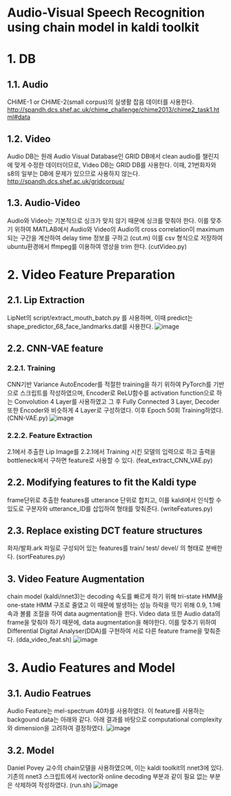 Audio-Visual Speech Recognition using chain model in kaldi toolkit 
==================================================================
# 1. DB 

## 1.1. Audio
CHiME-1 or CHiME-2(small corpus)의 실생활 잡음 데이터를 사용한다.
http://spandh.dcs.shef.ac.uk/chime_challenge/chime2013/chime2_task1.html#data

## 1.2. Video
Audio DB는 원래 Audio Visual Database인 GRID DB에서 clean audio를 챌린지에 맞게 수정한 데이터이므로,
Video DB는 GRID DB를 사용한다.
이때, 21번화자와 s8의 일부는 DB에 문제가 있으므로 사용하지 않는다.
http://spandh.dcs.shef.ac.uk/gridcorpus/

## 1.3. Audio-Video
Audio와 Video는 기본적으로 싱크가 맞지 않기 때문에 싱크를 맞춰야 한다.
이를 맞추기 위하여 MATLAB에서 Audio와 Video의 Audio의 cross correlation이 maximum 되는 구간을 계산하여 delay time 정보를 구하고 (cut.m)
이를 csv 형식으로 저장하여 ubuntu환경에서 ffmpeg를 이용하여 영상을 trim 한다. (cutVideo.py)

# 2. Video Feature Preparation

## 2.1. Lip Extraction
LipNet의 script/extract_mouth_batch.py 를 사용하며, 이때 predict는 shape_predictor_68_face_landmarks.dat를 사용한다.
![image](https://user-images.githubusercontent.com/39906282/49982241-f24f5080-ff9e-11e8-8211-6f9c6d0964e3.png)

## 2.2. CNN-VAE feature
### 2.2.1. Training
CNN기반 Variance AutoEncoder를 적절한 training을 하기 위하여 PyTorch를 기반으로 스크립트를 작성하였으며, Encoder로 ReLU함수를 activation function으로 하는 Convolution 4 Layer를 사용하였고 그 후 Fully Connected 3 Layer, Decoder또한 Encoder와 비슷하게 4 Layer로 구성하였다.
이후 Epoch 50회 Training하였다. (CNN-VAE.py)
![image](https://user-images.githubusercontent.com/39906282/49982487-1e1f0600-ffa0-11e8-947b-6bc685e6cf49.png)

### 2.2.2. Feature Extraction
2.1에서 추출한 Lip Image를 2.2.1에서 Training 시킨 모델의 입력으로 하고 출력을 bottleneck에서 구하면 feature로 사용할 수 있다. (feat_extract_CNN_VAE.py)

## 2.2. Modifying features to fit the Kaldi type
frame단위로 추출한 features를 utterance 단위로 합치고, 이를 kaldi에서 인식할 수 있도로 구분자와 utterance_ID를 삽입하여 형태를 맞춰준다. (writeFeatures.py)

## 2.3. Replace existing DCT feature structures
화자/발화.ark 파일로 구성되어 있는 features를 train/ test/ devel/ 의 형태로 분배한다. (sortFeatures.py)

## 3. Video Feature Augmentation
chain model (kaldi/nnet3)는 decoding 속도를 빠르게 하기 위해 tri-state HMM을 one-state HMM 구조로 줄였고 이 때문에 발생하는 성능 하락을 막기 위해 0.9, 1.1배속과 볼륨 조절을 하여 data augmentation을 한다. Video data 또한 Audio data의 frame을 맞춰야 하기 때문에, data augmentation을 해야한다.
이를 맞추기 위하여 Differential Digital Analyser(DDA)를 구현하여 서로 다른 feature frame을 맞춰준다. (dda_video_feat.sh)
![image](https://user-images.githubusercontent.com/39906282/49982931-ecf40500-ffa2-11e8-8f2c-e8afa9b32d14.png)

# 3. Audio Features and Model

## 3.1. Audio Featrues
Audio Feature는 mel-spectrum 40차를 사용하였다. 이 feature를 사용하는 backgound data는 아래와 같다.
아래 결과를 바탕으로 computational complexity와 dimension을 고려하여 결정하였다.
![image](https://user-images.githubusercontent.com/39906282/49985041-ddc68480-ffad-11e8-9e88-534b7b85d67f.png)

## 3.2. Model
Daniel Povey 교수의 chain모델을 사용하였으며, 이는 kaldi toolkit의 nnet3에 있다.
기존의 nnet3 스크립트에서 ivector와 online decoding 부분과 같이 필요 없는 부분은 삭제하여 작성하였다. (run.sh)
![image](https://user-images.githubusercontent.com/39906282/49985214-8f65b580-ffae-11e8-9f06-e1f88b600e51.png)







